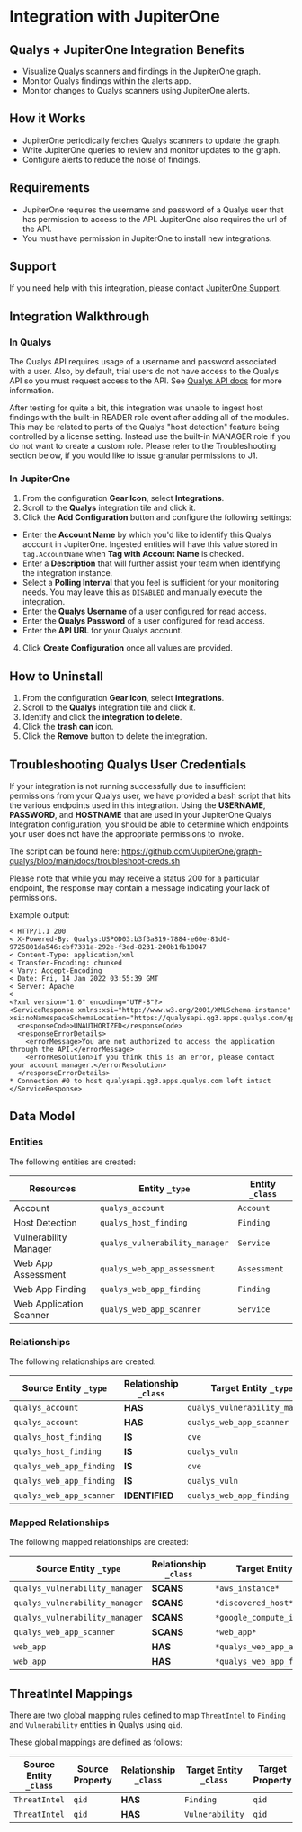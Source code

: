 # Integration with JupiterOne

## Qualys + JupiterOne Integration Benefits

- Visualize Qualys scanners and findings in the JupiterOne graph.
- Monitor Qualys findings within the alerts app.
- Monitor changes to Qualys scanners using JupiterOne alerts.

## How it Works

- JupiterOne periodically fetches Qualys scanners to update the graph.
- Write JupiterOne queries to review and monitor updates to the graph.
- Configure alerts to reduce the noise of findings.

## Requirements

- JupiterOne requires the username and password of a Qualys user that has
  permission to access to the API. JupiterOne also requires the url of the API.
- You must have permission in JupiterOne to install new integrations.

## Support

If you need help with this integration, please contact
[JupiterOne Support](https://support.jupiterone.io).

## Integration Walkthrough

### In Qualys

The Qualys API requires usage of a username and password associated with a user.
Also, by default, trial users do not have access to the Qualys API so you must
request access to the API. See
[Qualys API docs](https://debug.qualys.com/qwebhelp/fo_portal/api_doc/scans/index.htm#t=get_started%2Fget_started.htm)
for more information.

After testing for quite a bit, this integration was unable to ingest host
findings with the built-in READER role event after adding all of the modules.
This may be related to parts of the Qualys "host detection" feature being
controlled by a license setting. Instead use the built-in MANAGER role if you do
not want to create a custom role. Please refer to the Troubleshooting section
below, if you would like to issue granular permissions to J1.

### In JupiterOne

1. From the configuration **Gear Icon**, select **Integrations**.
2. Scroll to the **Qualys** integration tile and click it.
3. Click the **Add Configuration** button and configure the following settings:

- Enter the **Account Name** by which you'd like to identify this Qualys account
  in JupiterOne. Ingested entities will have this value stored in
  `tag.AccountName` when **Tag with Account Name** is checked.
- Enter a **Description** that will further assist your team when identifying
  the integration instance.
- Select a **Polling Interval** that you feel is sufficient for your monitoring
  needs. You may leave this as `DISABLED` and manually execute the integration.
- Enter the **Qualys Username** of a user configured for read access.
- Enter the **Qualys Password** of a user configured for read access.
- Enter the **API URL** for your Qualys account.

4. Click **Create Configuration** once all values are provided.

## How to Uninstall

1. From the configuration **Gear Icon**, select **Integrations**.
2. Scroll to the **Qualys** integration tile and click it.
3. Identify and click the **integration to delete**.
4. Click the **trash can** icon.
5. Click the **Remove** button to delete the integration.

## Troubleshooting Qualys User Credentials

If your integration is not running successfully due to insufficient permissions
from your Qualys user, we have provided a bash script that hits the various
endpoints used in this integration. Using the **USERNAME**, **PASSWORD**, and
**HOSTNAME** that are used in your JupiterOne Qualys Integration configuration,
you should be able to determine which endpoints your user does not have the
appropriate permissions to invoke.

The script can be found here:
https://github.com/JupiterOne/graph-qualys/blob/main/docs/troubleshoot-creds.sh

Please note that while you may receive a status 200 for a particular endpoint,
the response may contain a message indicating your lack of permissions.

Example output:

```
< HTTP/1.1 200
< X-Powered-By: Qualys:USPOD03:b3f3a819-7884-e60e-81d0-9725801da546:cbf7331a-292e-f3ed-8231-200b1fb10047
< Content-Type: application/xml
< Transfer-Encoding: chunked
< Vary: Accept-Encoding
< Date: Fri, 14 Jan 2022 03:55:39 GMT
< Server: Apache
<
<?xml version="1.0" encoding="UTF-8"?>
<ServiceResponse xmlns:xsi="http://www.w3.org/2001/XMLSchema-instance" xsi:noNamespaceSchemaLocation="https://qualysapi.qg3.apps.qualys.com/qps/xsd/2.0/am/hostasset.xsd">
  <responseCode>UNAUTHORIZED</responseCode>
  <responseErrorDetails>
    <errorMessage>You are not authorized to access the application through the API.</errorMessage>
    <errorResolution>If you think this is an error, please contact your account manager.</errorResolution>
  </responseErrorDetails>
* Connection #0 to host qualysapi.qg3.apps.qualys.com left intact
</ServiceResponse>
```

<!-- {J1_DOCUMENTATION_MARKER_START} -->
<!--
********************************************************************************
NOTE: ALL OF THE FOLLOWING DOCUMENTATION IS GENERATED USING THE
"j1-integration document" COMMAND. DO NOT EDIT BY HAND! PLEASE SEE THE DEVELOPER
DOCUMENTATION FOR USAGE INFORMATION:

https://github.com/JupiterOne/sdk/blob/main/docs/integrations/development.md
********************************************************************************
-->

## Data Model

### Entities

The following entities are created:

| Resources               | Entity `_type`                 | Entity `_class` |
| ----------------------- | ------------------------------ | --------------- |
| Account                 | `qualys_account`               | `Account`       |
| Host Detection          | `qualys_host_finding`          | `Finding`       |
| Vulnerability Manager   | `qualys_vulnerability_manager` | `Service`       |
| Web App Assessment      | `qualys_web_app_assessment`    | `Assessment`    |
| Web App Finding         | `qualys_web_app_finding`       | `Finding`       |
| Web Application Scanner | `qualys_web_app_scanner`       | `Service`       |

### Relationships

The following relationships are created:

| Source Entity `_type`    | Relationship `_class` | Target Entity `_type`          |
| ------------------------ | --------------------- | ------------------------------ |
| `qualys_account`         | **HAS**               | `qualys_vulnerability_manager` |
| `qualys_account`         | **HAS**               | `qualys_web_app_scanner`       |
| `qualys_host_finding`    | **IS**                | `cve`                          |
| `qualys_host_finding`    | **IS**                | `qualys_vuln`                  |
| `qualys_web_app_finding` | **IS**                | `cve`                          |
| `qualys_web_app_finding` | **IS**                | `qualys_vuln`                  |
| `qualys_web_app_scanner` | **IDENTIFIED**        | `qualys_web_app_finding`       |

### Mapped Relationships

The following mapped relationships are created:

| Source Entity `_type`          | Relationship `_class` | Target Entity `_type`         | Direction |
| ------------------------------ | --------------------- | ----------------------------- | --------- |
| `qualys_vulnerability_manager` | **SCANS**             | `*aws_instance*`              | FORWARD   |
| `qualys_vulnerability_manager` | **SCANS**             | `*discovered_host*`           | FORWARD   |
| `qualys_vulnerability_manager` | **SCANS**             | `*google_compute_instance*`   | FORWARD   |
| `qualys_web_app_scanner`       | **SCANS**             | `*web_app*`                   | FORWARD   |
| `web_app`                      | **HAS**               | `*qualys_web_app_assessment*` | FORWARD   |
| `web_app`                      | **HAS**               | `*qualys_web_app_finding*`    | FORWARD   |

<!--
********************************************************************************
END OF GENERATED DOCUMENTATION AFTER BELOW MARKER
********************************************************************************
-->
<!-- {J1_DOCUMENTATION_MARKER_END} -->

## ThreatIntel Mappings

There are two global mapping rules defined to map `ThreatIntel` to `Finding` and
`Vulnerability` entities in Qualys using `qid`.

These global mappings are defined as follows:

| Source Entity `_class` | Source Property | Relationship `_class` | Target Entity `_class` | Target Property |
| ---------------------- | --------------- | --------------------- | ---------------------- | --------------- |
| `ThreatIntel`          | `qid`           | **HAS**               | `Finding`              | `qid`           |
| `ThreatIntel`          | `qid`           | **HAS**               | `Vulnerability`        | `qid`           |
